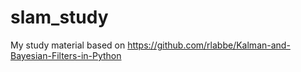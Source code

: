 # slam_study
My study material based on https://github.com/rlabbe/Kalman-and-Bayesian-Filters-in-Python
